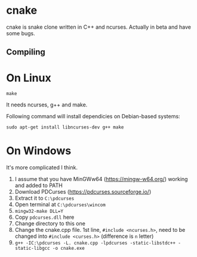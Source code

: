 # cnake

cnake is snake clone written in C++ and ncurses. Actually in beta and have some bugs.

## Compiling

# On Linux

`make`

It needs ncurses, g++ and make.

Following command will install dependicies on Debian-based systems:

`sudo apt-get install libncurses-dev g++ make`

# On Windows

It's more complicated I think.

1. I assume that you have MinGWw64 (https://mingw-w64.org/) working and added to PATH
2. Download PDCurses (https://pdcurses.sourceforge.io/)
3. Extract it to `C:\pdcurses`
4. Open terminal at `C:\pdcurses\wincom`
5. `mingw32-make DLL=Y`
6. Copy `pdcurses.dll` here
7. Change directory to this one
8. Change the cnake.cpp file. 1st line, `#include <ncurses.h>`, need to be changed into `#include <curses.h>` (difference is `n` letter)
9. `g++ -IC:\pdcurses -L. cnake.cpp -lpdcurses -static-libstdc++ -static-libgcc -o cnake.exe`
